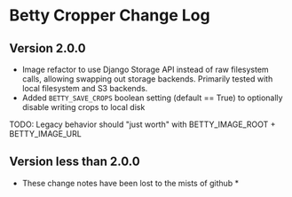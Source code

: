 # Betty Cropper Change Log

## Version 2.0.0

- Image refactor to use Django Storage API instead of raw filesystem calls, allowing swapping out storage backends. Primarily tested with local filesystem and S3 backends.
- Added `BETTY_SAVE_CROPS` boolean setting (default == True) to optionally disable writing crops to local disk

TODO: Legacy behavior should "just worth" with BETTY_IMAGE_ROOT + BETTY_IMAGE_URL


## Version less than 2.0.0

* These change notes have been lost to the mists of github *
